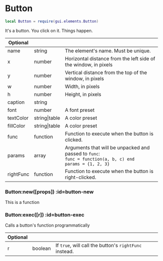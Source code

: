 # Button
```lua
local Button = require(gui.elements.Button)
```
It's a button. You click on it. Things happen.

| **Optional** | []() | []() |
| --- | --- | --- |
| name | string | The element's name. Must be unique. |
| x | number | Horizontal distance from the left side of the window, in pixels |
| y | number | Vertical distance from the top of the window, in pixels |
| w | number | Width, in pixels |
| h | number | Height, in pixels |
| caption | string |  |
| font | number | A font preset |
| textColor | string&#124;table | A color preset |
| fillColor | string&#124;table | A color preset |
| func | function | Function to execute when the button is clicked. |
| params | array | Arguments that will be unpacked and passed to `func`: <br> `func = function(a, b, c) end`<br/> `params = {1, 2, 3}` |
| rightFunc | function | Function to execute when the button is right-clicked. |
<section class="segment">

### Button:new([props]) :id=button-new

This is a function

</section>
<section class="segment">

### Button:exec([r]) :id=button-exec

Calls a button's function programmatically

| **Optional** | []() | []() |
| --- | --- | --- |
| r | boolean | If `true`, will call the button's `rightFunc` instead. |

</section>